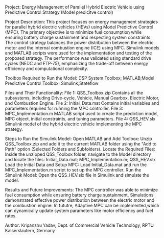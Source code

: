 Project: Energy Management of Parallel Hybrid Electric Vehicle using Predictive Control Strategy (Model predicitve control)


Project Description:
This project focuses on energy management strategies for parallel hybrid electric vehicles (HEVs) using Model Predictive Control (MPC). The primary objective is to minimize fuel consumption while ensuring battery charge sustainment and respecting system constraints. The control strategy balances the power distribution between the electric motor and the internal combustion engine (ICE) using MPC.
Simulink models and MATLAB scripts were used for the implementation and testing of the proposed strategy. The performance was validated using standard drive cycles (NEDC and FTP-75), emphasizing the trade-off between energy efficiency and computational complexity.


Toolbox Required to Run the Model:
DSP System Toolbox; MATLAB;Model Predictive Control Toolbox; Simulink;Stateflow


Files and Their Functionality:
File 1: QSS_Toolbox.zip
Contains all the subsystems, including Drive-cycle, Vehicle, Manual Gearbox, Electric Motor, and Combustion Engine.
File 2: Initial_Data.mat
Contains initial variables and parameters required for running the MPC controller.
File 3: MPC_Implementation.m
MATLAB script used to create the prediction model, MPC object, initial constraints, and tuning parameters.
File 4: QSS_HEV.slx
Simulink model of the hybrid electric vehicle implementing the MPC strategy.


Steps to Run the Simulink Model:
Open MATLAB and Add Toolbox:
Unzip QSS_Toolbox.zip and add it to the current MATLAB folder using the "Add to Path" option (Selected Folders and Subfolders).
Locate the Required Files:
Inside the unzipped QSS_Toolbox folder, navigate to the Model directory and locate the files:
Initial_Data.mat; MPC_Implementation.m; QSS_HEV.slx
Load the Initial Data and Setup MPC:
Load Initial_Data.mat and run the MPC_Implementation.m script to set up the MPC controller.
Run the Simulink Model:
Open the QSS_HEV.slx file in Simulink and simulate the model.


Results and Future Improvements:
The MPC controller was able to minimize fuel consumption while ensuring battery charge sustainment. Simulations demonstrated effective power distribution between the electric motor and the combustion engine.
In fututre, Adaptive MPC can be implemented,which can dynamically update system parameters like motor efficiency and fuel rates.



Author:
Kripanshu Yadav,
Dept. of Commercial Vehicle Technology, 
RPTU Kaiserslautern, Germany

